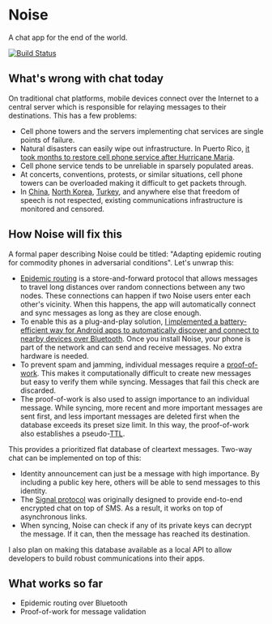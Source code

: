 Noise
=====

A chat app for the end of the world.

[![Build Status](https://travis-ci.org/aarmea/noise.svg?branch=master)](https://travis-ci.org/aarmea/noise)

What's wrong with chat today
----------------------------

On traditional chat platforms, mobile devices connect over the Internet to a central server which is responsible for relaying messages to their destinations. This has a few problems:

* Cell phone towers and the servers implementing chat services are single points of failure.
* Natural disasters can easily wipe out infrastructure. In Puerto Rico, [it took months to restore cell phone service after Hurricane Maria][cellservice-maria].
* Cell phone service tends to be unreliable in sparsely populated areas.
* At concerts, conventions, protests, or similar situations, cell phone towers can be overloaded making it difficult to get packets through.
* In [China][censorship-china], [North Korea][censorship-nk], [Turkey][censorship-turkey], and anywhere else that freedom of speech is not respected, existing communications infrastructure is monitored and censored.

[cellservice-maria]: https://en.wikipedia.org/wiki/Hurricane_Maria#Puerto_Rico_3
[censorship-china]: https://en.wikipedia.org/wiki/Great_Firewall
[censorship-nk]: https://en.wikipedia.org/wiki/Human_rights_in_North_Korea#Civil_liberties
[censorship-turkey]: https://www.afp.com/en/news/826/turkey-gives-watchdog-power-block-internet-broadcasts-doc-12z0r61

How Noise will fix this
-----------------------

A formal paper describing Noise could be titled: "Adapting epidemic routing for commodity phones in adversarial conditions". Let's unwrap this:

* [Epidemic routing][epidemic-routing] is a store-and-forward protocol that allows messages to travel long distances over random connections between any two nodes. These connections can happen if two Noise users enter each other's vicinity. When this happens, the app will automatically connect and sync messages as long as they are close enough.
* To enable this as a plug-and-play solution, [I implemented a battery-efficient way for Android apps to automatically discover and connect to nearby devices over Bluetooth][bt-auto-connect]. Once you install Noise, your phone is part of the network and can send and receive messages. No extra hardware is needed.
* To prevent spam and jamming, individual messages require a [proof-of-work][proof-of-work]. This makes it computationally difficult to create new messages but easy to verify them while syncing. Messages that fail this check are discarded.
* The proof-of-work is also used to assign importance to an individual message. While syncing, more recent and more important messages are sent first, and less important messages are deleted first when the database exceeds its preset size limit. In this way, the proof-of-work also establishes a pseudo-[TTL][ttl].

[epidemic-routing]: http://issg.cs.duke.edu/epidemic/epidemic.pdf
[bt-auto-connect]: https://albertarmea.com/post/bt-auto-connect/
[proof-of-work]: http://www.hashcash.org/papers/bread-pudding.pdf
[ttl]: https://en.wikipedia.org/wiki/Time_to_live

This provides a prioritized flat database of cleartext messages. Two-way chat can be implemented on top of this:

* Identity announcement can just be a message with high importance. By including a public key here, others will be able to send messages to this identity.
* The [Signal protocol][signal-protocol] was originally designed to provide end-to-end encrypted chat on top of SMS. As a result, it works on top of asynchronous links.
* When syncing, Noise can check if any of its private keys can decrypt the message. If it can, then the message has reached its destination.

[signal-protocol]: https://signal.org/docs/

I also plan on making this database available as a local API to allow developers to build robust communications into their apps.

What works so far
-----------------

* Epidemic routing over Bluetooth
* Proof-of-work for message validation
